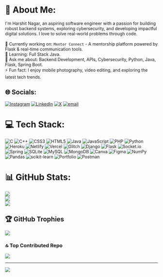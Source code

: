 # 💫 About Me:
I'm Harshit Nagar, an aspiring software engineer with a passion for building robust backend systems, exploring cybersecurity, and developing impactful digital solutions. I love to solve real-world problems through code.<br><br>🔭 Currently working on: `Mentor Connect` - A mentorship platform powered by Flask & real-time communication tools.<br>🌱 Learning: Full Stack Java.<br>💬 Ask me about: Backend Development, APIs, Cybersecurity, Python, Java, Flask, Spring Boot.<br>⚡ Fun fact: I enjoy mobile photography, video editing, and exploring the latest tech trends.


## 🌐 Socials:
[![Instagram](https://img.shields.io/badge/Instagram-%23E4405F.svg?logo=Instagram&logoColor=white)](https://instagram.com/harshitnagar_) [![LinkedIn](https://img.shields.io/badge/LinkedIn-%230077B5.svg?logo=linkedin&logoColor=white)](https://linkedin.com/in/harshit-nagar-036702255) [![X](https://img.shields.io/badge/X-black.svg?logo=X&logoColor=white)](https://x.com/harshitnagar_) [![email](https://img.shields.io/badge/Email-D14836?logo=gmail&logoColor=white)](mailto:harshitnagarjaora@gmail.com) 

# 💻 Tech Stack:
![C](https://img.shields.io/badge/c-%2300599C.svg?style=for-the-badge&logo=c&logoColor=white) ![C++](https://img.shields.io/badge/c++-%2300599C.svg?style=for-the-badge&logo=c%2B%2B&logoColor=white) ![CSS3](https://img.shields.io/badge/css3-%231572B6.svg?style=for-the-badge&logo=css3&logoColor=white) ![HTML5](https://img.shields.io/badge/html5-%23E34F26.svg?style=for-the-badge&logo=html5&logoColor=white) ![Java](https://img.shields.io/badge/java-%23ED8B00.svg?style=for-the-badge&logo=openjdk&logoColor=white) ![JavaScript](https://img.shields.io/badge/javascript-%23323330.svg?style=for-the-badge&logo=javascript&logoColor=%23F7DF1E) ![PHP](https://img.shields.io/badge/php-%23777BB4.svg?style=for-the-badge&logo=php&logoColor=white) ![Python](https://img.shields.io/badge/python-3670A0?style=for-the-badge&logo=python&logoColor=ffdd54) ![Heroku](https://img.shields.io/badge/heroku-%23430098.svg?style=for-the-badge&logo=heroku&logoColor=white) ![Netlify](https://img.shields.io/badge/netlify-%23000000.svg?style=for-the-badge&logo=netlify&logoColor=#00C7B7) ![Vercel](https://img.shields.io/badge/vercel-%23000000.svg?style=for-the-badge&logo=vercel&logoColor=white) ![Glitch](https://img.shields.io/badge/glitch-%233333FF.svg?style=for-the-badge&logo=glitch&logoColor=white) ![Django](https://img.shields.io/badge/django-%23092E20.svg?style=for-the-badge&logo=django&logoColor=white) ![Flask](https://img.shields.io/badge/flask-%23000.svg?style=for-the-badge&logo=flask&logoColor=white) ![Socket.io](https://img.shields.io/badge/Socket.io-black?style=for-the-badge&logo=socket.io&badgeColor=010101) ![Spring](https://img.shields.io/badge/spring-%236DB33F.svg?style=for-the-badge&logo=spring&logoColor=white) ![SQLite](https://img.shields.io/badge/sqlite-%2307405e.svg?style=for-the-badge&logo=sqlite&logoColor=white) ![MySQL](https://img.shields.io/badge/mysql-4479A1.svg?style=for-the-badge&logo=mysql&logoColor=white) ![MongoDB](https://img.shields.io/badge/MongoDB-%234ea94b.svg?style=for-the-badge&logo=mongodb&logoColor=white) ![Canva](https://img.shields.io/badge/Canva-%2300C4CC.svg?style=for-the-badge&logo=Canva&logoColor=white) ![Figma](https://img.shields.io/badge/figma-%23F24E1E.svg?style=for-the-badge&logo=figma&logoColor=white) ![NumPy](https://img.shields.io/badge/numpy-%23013243.svg?style=for-the-badge&logo=numpy&logoColor=white) ![Pandas](https://img.shields.io/badge/pandas-%23150458.svg?style=for-the-badge&logo=pandas&logoColor=white) ![scikit-learn](https://img.shields.io/badge/scikit--learn-%23F7931E.svg?style=for-the-badge&logo=scikit-learn&logoColor=white) ![Portfolio](https://img.shields.io/badge/Portfolio-%23000000.svg?style=for-the-badge&logo=firefox&logoColor=#FF7139) ![Postman](https://img.shields.io/badge/Postman-FF6C37?style=for-the-badge&logo=postman&logoColor=white)
# 📊 GitHub Stats:
![](https://github-readme-stats.vercel.app/api?username=harshitnagarjaora&theme=radical&hide_border=false&include_all_commits=true&count_private=true)<br/>
![](https://nirzak-streak-stats.vercel.app/?user=harshitnagarjaora&theme=radical&hide_border=false)<br/>
![](https://github-readme-stats.vercel.app/api/top-langs/?username=harshitnagarjaora&theme=radical&hide_border=false&layout=compact&count_private=true&include_all_commits=true)

## 🏆 GitHub Trophies
![](https://github-profile-trophy.vercel.app/?username=harshitnagarjaora&theme=radical&no-frame=false&no-bg=true&margin-w=4)

### 🔝 Top Contributed Repo
![](https://github-contributor-stats.vercel.app/api?username=harshitnagarjaora&limit=5&theme=radical&combine_all_yearly_contributions=true)

---
[![](https://visitcount.itsvg.in/api?id=harshitnagarjaora&icon=0&color=0)](https://visitcount.itsvg.in)

<!-- Proudly created with GPRM ( https://gprm.itsvg.in ) -->
